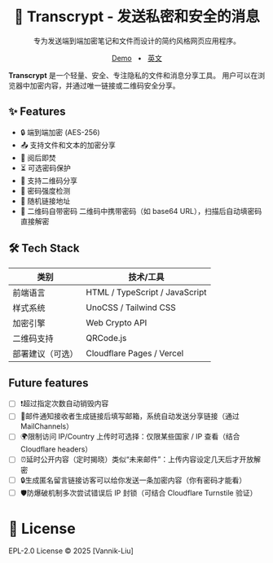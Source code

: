 <h1 align="center">
  🔐 Transcrypt - 发送私密和安全的消息
</h1>
<p align="center">
  专为发送端到端加密笔记和文件而设计的简约风格网页应用程序。
</p>

<p align="center">
  <a href="https://enclosed.cc">Demo</a>
  <span>&nbsp;&nbsp;•&nbsp;&nbsp;</span>
  <a href="https://github.com/LogicLord-Liu/Encrypted-Share-Notes/blob/main/README.md">英文</a>
</p>

**Transcrypt** 是一个轻量、安全、专注隐私的文件和消息分享工具。
用户可以在浏览器中加密内容，并通过唯一链接或二维码安全分享。

## ✨ Features

- 🔒 端到端加密 (AES-256)
- 📤 支持文件和文本的加密分享
- 🧨 阅后即焚
- ⏳ 可选密码保护
- 🔐 支持二维码分享
- 📱 密码强度检测
- 🧩 随机链接地址
- 📶 二维码自带密码	二维码中携带密码（如 base64 URL），扫描后自动填密码直接解密

## 🛠 Tech Stack

| 类别           | 技术/工具                              |
|----------------|----------------------------------------|
| 前端语言       | HTML / TypeScript / JavaScript         |
| 样式系统       | UnoCSS / Tailwind CSS                  |
| 加密引擎       | Web Crypto API                         |
| 二维码支持     | QRCode.js                              |
| 部署建议（可选）| Cloudflare Pages / Vercel             |

## Future features

- [ ] ❗超过指定次数自动销毁内容
- [ ] 📧邮件通知接收者生成链接后填写邮箱，系统自动发送分享链接（通过 MailChannels）
- [ ] 🌍限制访问 IP/Country 上传时可选择：仅限某些国家 / IP 查看（结合 Cloudflare headers）
- [ ] ⏰延时公开内容（定时揭晓）类似“未来邮件”：上传内容设定几天后才开放解密
- [ ] 🔒生成匿名留言链接访客可以给你发送一条加密内容（你有密码才能看）
- [ ] 🛡️防爆破机制多次尝试错误后 IP 封锁（可结合 Cloudflare Turnstile 验证）

# 📄 License

EPL-2.0 License © 2025 [Vannik-Liu]
